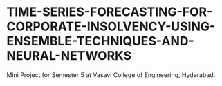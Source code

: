 # TIME-SERIES-FORECASTING-FOR-CORPORATE-INSOLVENCY-USING-ENSEMBLE-TECHNIQUES-AND-NEURAL-NETWORKS

Mini Project for Semester 5 at Vasavi College of Engineering, Hyderabad.
